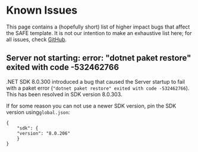 # Known Issues

This page contains a (hopefully short) list of higher impact bugs that affect the SAFE template. It is not our intention to make an exhaustive list here; for all issues, check [GitHub](https://github.com/SAFE-Stack/SAFE-template/issues).

## Server not starting: error: "dotnet paket restore" exited with code -532462766 

.NET SDK 8.0.300 introduced a bug that caused the Server startup to fail with a paket error (`"dotnet paket restore" exited with code -532462766`). This has been resolved in SDK version 8.0.303.

If for some reason you can not use a newer SDK version, pin the SDK version using`global.json`:

```
{
    "sdk": {
    "version": "8.0.206"
    }
}
```